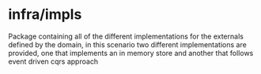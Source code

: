 # infra/impls
Package containing all of the different implementations for the externals
defined by the domain, in this scenario two different implementations are
provided, one that implements an in memory store and another that follows event
driven cqrs approach
